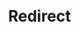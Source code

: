 ﻿---
layout: src/layouts/Redirect.astro
title: Redirect
redirect: https://octopus.com/docs/installation/octopus-server-linux-container/docker-compose-linux
pubDate:  2023-01-01
navSearch: false
navSitemap: false
navMenu: false
---
